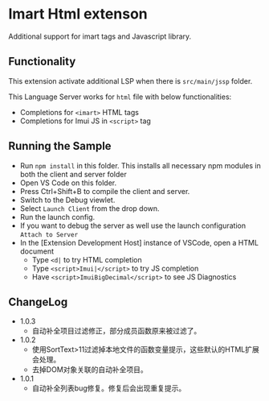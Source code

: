 # Imart Html extenson

Additional support for imart tags and Javascript library.

## Functionality

This extension activate additional LSP when there is `src/main/jssp` folder.

This Language Server works for `html` file with below functionalities:

- Completions for `<imart>` HTML tags
- Completions for Imui JS in `<script>` tag

## Running the Sample

- Run `npm install` in this folder. This installs all necessary npm modules in both the client and server folder
- Open VS Code on this folder.
- Press Ctrl+Shift+B to compile the client and server.
- Switch to the Debug viewlet.
- Select `Launch Client` from the drop down.
- Run the launch config.
- If you want to debug the server as well use the launch configuration `Attach to Server`
- In the [Extension Development Host] instance of VSCode, open a HTML document
  - Type `<d|` to try HTML completion
  - Type `<script>Imui|</script>` to try JS completion
  - Have `<script>ImuiBigDecimal</script>` to see JS Diagnostics

## ChangeLog
- 1.0.3
  - 自动补全项目过滤修正，部分成员函数原来被过滤了。
- 1.0.2
  - 使用SortText>11过滤掉本地文件的函数变量提示，这些默认的HTML扩展会处理。
  - 去掉DOM对象关联的自动补全项目。
- 1.0.1
  - 自动补全列表bug修复。修复后会出现重复提示。